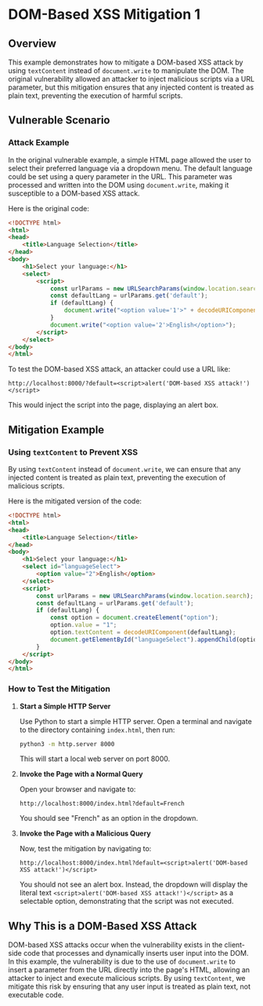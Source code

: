 # DOM-Based XSS Mitigation 1

## Overview

This example demonstrates how to mitigate a DOM-based XSS attack by using `textContent` instead of `document.write` to manipulate the DOM. The original vulnerability allowed an attacker to inject malicious scripts via a URL parameter, but this mitigation ensures that any injected content is treated as plain text, preventing the execution of harmful scripts.

## Vulnerable Scenario

### Attack Example

In the original vulnerable example, a simple HTML page allowed the user to select their preferred language via a dropdown menu. The default language could be set using a query parameter in the URL. This parameter was processed and written into the DOM using `document.write`, making it susceptible to a DOM-based XSS attack. 

Here is the original code:

```html
<!DOCTYPE html>
<html>
<head>
    <title>Language Selection</title>
</head>
<body>
    <h1>Select your language:</h1>
    <select>
        <script>
            const urlParams = new URLSearchParams(window.location.search);
            const defaultLang = urlParams.get('default');
            if (defaultLang) {
                document.write("<option value='1'>" + decodeURIComponent(defaultLang) + "</option>");
            }
            document.write("<option value='2'>English</option>");
        </script>
    </select>
</body>
</html>
```

To test the DOM-based XSS attack, an attacker could use a URL like:

```
http://localhost:8000/?default=<script>alert('DOM-based XSS attack!')</script>
```

This would inject the script into the page, displaying an alert box.

## Mitigation Example

### Using `textContent` to Prevent XSS

By using `textContent` instead of `document.write`, we can ensure that any injected content is treated as plain text, preventing the execution of malicious scripts.

Here is the mitigated version of the code:

```html
<!DOCTYPE html>
<html>
<head>
    <title>Language Selection</title>
</head>
<body>
    <h1>Select your language:</h1>
    <select id="languageSelect">
        <option value="2">English</option>
    </select>
    <script>
        const urlParams = new URLSearchParams(window.location.search);
        const defaultLang = urlParams.get('default');
        if (defaultLang) {
            const option = document.createElement("option");
            option.value = "1";
            option.textContent = decodeURIComponent(defaultLang);
            document.getElementById("languageSelect").appendChild(option);
        }
    </script>
</body>
</html>
```

### How to Test the Mitigation

1. **Start a Simple HTTP Server**

   Use Python to start a simple HTTP server. Open a terminal and navigate to the directory containing `index.html`, then run:

   ```sh
   python3 -m http.server 8000
   ```

   This will start a local web server on port 8000.

2. **Invoke the Page with a Normal Query**

   Open your browser and navigate to:

   ```
   http://localhost:8000/index.html?default=French
   ```

   You should see "French" as an option in the dropdown.

3. **Invoke the Page with a Malicious Query**

   Now, test the mitigation by navigating to:

   ```
   http://localhost:8000/index.html?default=<script>alert('DOM-based XSS attack!')</script>
   ```

   You should not see an alert box. Instead, the dropdown will display the literal text `<script>alert('DOM-based XSS attack!')</script>` as a selectable option, demonstrating that the script was not executed.

## Why This is a DOM-Based XSS Attack

DOM-based XSS attacks occur when the vulnerability exists in the client-side code that processes and dynamically inserts user input into the DOM. In this example, the vulnerability is due to the use of `document.write` to insert a parameter from the URL directly into the page's HTML, allowing an attacker to inject and execute malicious scripts. By using `textContent`, we mitigate this risk by ensuring that any user input is treated as plain text, not executable code.
